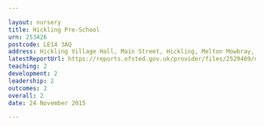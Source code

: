 ```yaml
---

layout: nursery
title: Hickling Pre-School
urn: 253426
postcode: LE14 3AQ
address: Hickling Village Hall, Main Street, Hickling, Melton Mowbray, Leicestershire, LE14 3AQ
latestReportUrl: https://reports.ofsted.gov.uk/provider/files/2529469/urn/253426.pdf
teaching: 2
development: 2
leadership: 2
outcomes: 2
overall: 2
date: 24 November 2015

---
```

